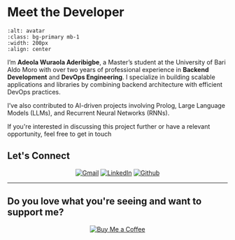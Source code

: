 # Meet the Developer

```{image} images/10.png
:alt: avatar
:class: bg-primary mb-1
:width: 200px
:align: center
```

I’m **Adeola Wuraola Aderibigbe**, a Master’s student at the University of Bari Aldo Moro with over two years of professional experience in **Backend Development** and **DevOps Engineering**. I specialize in building scalable applications and libraries by combining backend architecture with efficient DevOps practices.

I’ve also contributed to AI-driven projects involving Prolog, Large Language Models (LLMs), and Recurrent Neural Networks (RNNs).

If you're interested in discussing this project further or have a relevant opportunity, feel free to get in touch

## Let's Connect
<p align="center">
	<a href="mailto:adeolaaderibigbe09@gmail.com"><img src="https://img.icons8.com/bubbles/50/000000/gmail.png" title='Gmail' alt="Gmail"/></a>
	<a href="https://www.linkedin.com/in/adeola-aderibigbe-a70195185/"><img src="https://img.icons8.com/bubbles/50/000000/linkedin.png" title='LinkedIn' alt="LinkedIn"/></a>
    <a href="https://github.com/Adexandria"><img src="https://img.icons8.com/50/000000/github.png" title='Github' alt="Github"/></a>
</p>

---

## Do you love what you're seeing and want to support me?

<p align="center" style="background: transparent;">
  <a href="https://www.buymeacoffee.com/adexandria" target="_blank">
    <img src="https://i.giphy.com/media/v1.Y2lkPTc5MGI3NjExa2JneGZ2aGFzb2lmdzcxcXhlOWN4bXpvd2FwMm9odm5oNGNxOWJnNSZlcD12MV9pbnRlcm5hbF9naWZfYnlfaWQmY3Q9cw/513lZvPf6khjIQFibF/giphy.gif" style="background-color: transparent;" alt="Buy Me a Coffee">
  </a>
</p>
